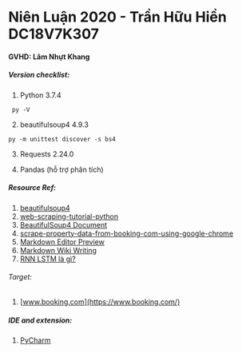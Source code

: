 # Niên Luận 2020 - Trần Hữu Hiền DC18V7K307
#### GVHD: Lâm Nhựt Khang

##### Version checklist:
 1. Python 3.7.4
```
 py -V
 ```
 2. beautifulsoup4 4.9.3 
 ```
 py -m unittest discover -s bs4
 ```
3. Requests 2.24.0

4. Pandas (hỗ trợ phân tích)

##### Resource Ref:  
1. [beautifulsoup4](https://pypi.org/project/beautifulsoup4/)
2. [web-scraping-tutorial-python](https://www.dataquest.io/blog/web-scraping-tutorial-python/)
3. [BeautifulSoup4 Document](https://www.crummy.com/software/BeautifulSoup/bs4/doc/)
4. [scrape-property-data-from-booking-com-using-google-chrome](https://www.scrapehero.com/scrape-property-data-from-booking-com-using-google-chrome/)
5. [Markdown Editor Preview](https://jbt.github.io/markdown-editor/)
6. [Markdown Wiki Writing](https://github.com/adam-p/markdown-here/wiki/Markdown-Cheatsheet)
7. [RNN LSTM là gì?](https://dominhhai.github.io/vi/2017/10/what-is-lstm/)

###### Target: 
1. [www.booking.com](https://www.booking.com/)

##### IDE and extension:
1. [PyCharm](https://www.jetbrains.com/pycharm/)

